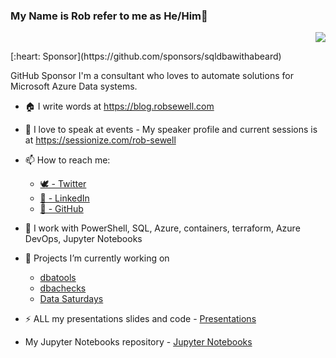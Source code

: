 ### My Name is Rob refer to me as He/Him👋

<p align='right'><img src="https://visitor-badge.glitch.me/badge?page_id=sqldbawithabeard.visitor-badge"></p>
[:heart: Sponsor](https://github.com/sponsors/sqldbawithabeard)

GitHub Sponsor
I'm a consultant who loves to automate solutions for Microsoft Azure Data systems.

- 🏠 I write words at https://blog.robsewell.com
- 🎤 I love to speak at events - My speaker profile and current sessions is at https://sessionize.com/rob-sewell

- 📫 How to reach me:
  - [🕊 - Twitter](https://twitter.com/sqldbawithbeard/)
  - [🏢 - LinkedIn](https://www.linkedin.com/in/robsewellsqldba/)
  - [🦑 - GitHub](https://github.com/sqldbawithbeard)

- 🌱 I work with PowerShell, SQL, Azure, containers, terraform, Azure DevOps, Jupyter Notebooks
- 🔭 Projects I’m currently working on 
  - [dbatools](https://github.com/sqlcollaborative/dbatools)
  - [dbachecks](https://github.com/sqlcollaborative/dbachecks)
  - [Data Saturdays](https://github.com/sqlcollaborative/DataSaturdays)
- ⚡ ALL my presentations slides and code - [Presentations](https://github.com/SQLDBAWithABeard/Presentations)
-  My Jupyter Notebooks repository - [Jupyter Notebooks ](https://github.com/SQLDBAWithABeard/JupyterNotebooks)

